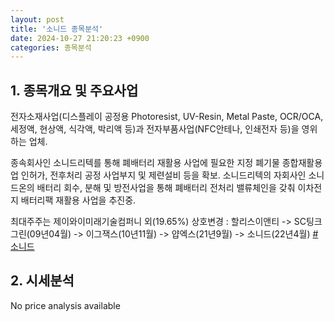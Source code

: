 ```yaml
---
layout: post
title: '소니드 종목분석'
date: 2024-10-27 21:20:23 +0900
categories: 종목분석
---
```


## 1. 종목개요 및 주요사업

전자소재사업(디스플레이 공정용 Photoresist, UV-Resin, Metal Paste, OCR/OCA, 세정액, 현상액, 식각액, 박리액 등)과 전자부품사업(NFC안테나, 인쇄전자 등)을 영위하는 업체.

종속회사인 소니드리텍를 통해 폐배터리 재활용 사업에 필요한 지정 폐기물 종합재활용업 인허가, 전후처리 공정 사업부지 및 제련설비 등을 확보. 소니드리텍의 자회사인 소니드온의 배터리 회수, 분해 및 방전사업을 통해 폐배터리 전처리 밸류체인을 갖춰 이차전지 배터리팩 재활용 사업을 추진중.

최대주주는 제이와이미래기술컴퍼니 외(19.65%)  상호변경 : 할리스이앤티 -> SC팅크그린(09년04월) -> 이그잭스(10년11월) -> 얍엑스(21년9월) -> 소니드(22년4월)
[#소니드](#)

## 2. 시세분석

No price analysis available
